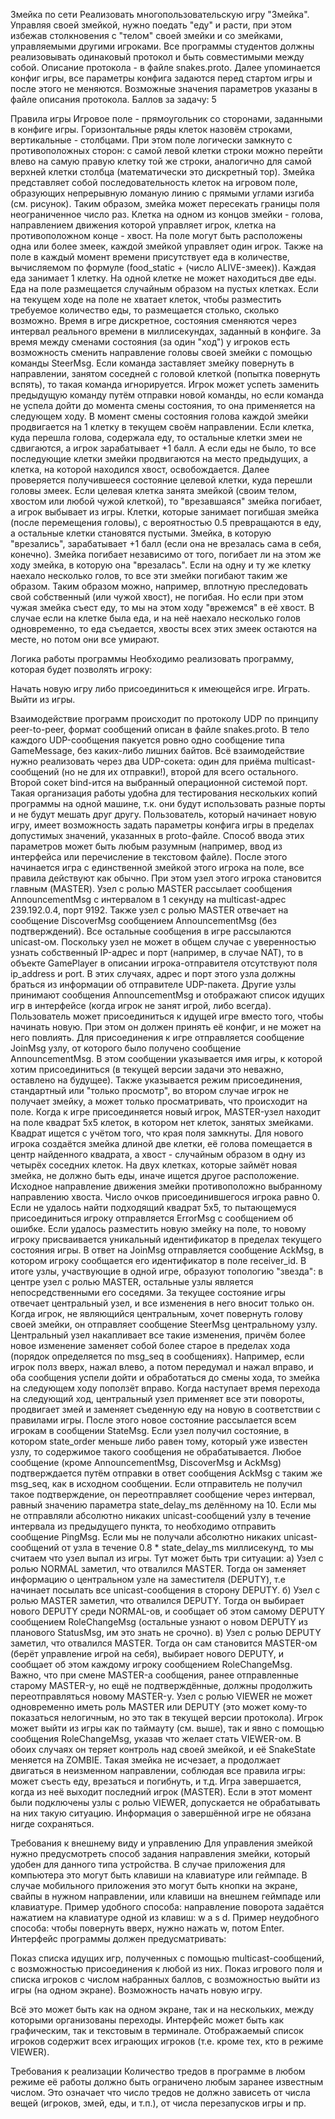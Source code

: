Змейка по сети
Реализовать многопользовательскую игру "Змейка".
Управляя своей змейкой, нужно поедать "еду" и расти, при этом избежав столкновения с "телом" своей змейки и со змейками, управляемыми другими игроками.
Все программы студентов должны реализовывать одинаковый протокол и быть совместимыми между собой.
Описание протокола - в файле snakes.proto.
Далее упоминается конфиг игры, все параметры конфига задаются перед стартом игры и после этого не меняются.
Возможные значения параметров указаны в файле описания протокола.
Баллов за задачу: 5

Правила игры
Игровое поле - прямоугольник со сторонами, заданными в конфиге игры.
Горизонтальные ряды клеток назовём строками, вертикальные - столбцами.
При этом поле логически замкнуто с противоположных сторон: с самой левой клетки строки можно перейти влево на самую правую клетку той же строки, аналогично для самой верхней клетки столбца (математически это дискретный тор).
Змейка представляет собой последовательность клеток на игровом поле, образующих непрерывную ломаную линию с прямыми углами изгиба (см. рисунок).
Таким образом, змейка может пересекать границы поля неограниченное число раз.
Клетка на одном из концов змейки - голова, направлением движения которой управляет игрок, клетка на противоположном конце - хвост.
На поле могут быть расположены одна или более змеек, каждой змейкой управляет один игрок.
Также на поле в каждый момент времени присутствует еда в количестве, вычисляемом по формуле (food_static + (число ALIVE-змеек)).
Каждая еда занимает 1 клетку.
На одной клетке не может находиться две еды.
Еда на поле размещается случайным образом на пустых клетках.
Если на текущем ходе на поле не хватает клеток, чтобы разместить требуемое количество еды, то размещается столько, сколько возможно.
Время в игре дискретное, состояния сменяются через интервал реального времени в миллисекундах, заданный в конфиге.
За время между сменами состояния (за один "ход") у игроков есть возможность сменить направление головы своей змейки с помощью команды SteerMsg.
Если команда заставляет змейку повернуть в направлении, занятом соседней с головой клеткой (попытка повернуть вспять), то такая команда игнорируется.
Игрок может успеть заменить предыдущую команду путём отправки новой команды, но если команда не успела дойти до момента смены состояния, то она применяется на следующем ходу.
В момент смены состояния голова каждой змейки продвигается на 1 клетку в текущем своём направлении.
Если клетка, куда перешла голова, содержала еду, то остальные клетки змеи не сдвигаются, а игрок зарабатывает +1 балл.
А если еды не было, то все последующие клетки змейки продвигаются на место предыдущих, а клетка, на которой находился хвост, освобождается.
Далее проверяется получившееся состояние целевой клетки, куда перешли головы змеек.
Если целевая клетка занята змейкой (своим телом, хвостом или любой чужой клеткой), то "врезавшаяся" змейка погибает, а игрок выбывает из игры.
Клетки, которые занимает погибшая змейка (после перемещения головы), с вероятностью 0.5 превращаются в еду, а остальные клетки становятся пустыми.
Змейка, в которую "врезались", зарабатывает +1 балл (если она не врезалась сама в себя, конечно).
Змейка погибает независимо от того, погибает ли на этом же ходу змейка, в которую она "врезалась".
Если на одну и ту же клетку наехало несколько голов, то все эти змейки погибают таким же образом.
Таким образом можно, например, вплотную преследовать свой собственный (или чужой хвост), не погибая.
Но если при этом чужая змейка съест еду, то мы на этом ходу "врежемся" в её хвост.
В случае если на клетке была еда, и на неё наехало несколько голов одновременно, то еда съедается, хвосты всех этих змеек остаются на месте, но потом они все умирают.

Логика работы программы
Необходимо реализовать программу, которая будет позволять игроку:

Начать новую игру либо присоединиться к имеющейся игре.
Играть.
Выйти из игры.

Взаимодействие программ происходит по протоколу UDP по принципу peer-to-peer, формат сообщений описан в файле snakes.proto.
В тело каждого UDP-сообщения пакуется ровно одно сообщение типа GameMessage, без каких-либо лишних байтов.
Всё взаимодействие нужно реализовать через два UDP-сокета: один для приёма multicast-сообщений (но не для их отправки!), второй для всего остального.
Второй сокет bind-ится на выбранный операционной системой порт.
Такая организация работы удобна для тестирования нескольких копий программы на одной машине, т.к. они будут использовать разные порты и не будут мешать друг другу.
Пользователь, который начинает новую игру, имеет возможность задать параметры конфига игры в пределах допустимых значений, указанных в proto-файле.
Способ ввода этих параметров может быть любым разумным (например, ввод из интерфейса или перечисление в текстовом файле).
После этого начинается игра с единственной змейкой этого игрока на поле, все правила действуют как обычно.
При этом узел этого игрока становится главным (MASTER).
Узел с ролью MASTER рассылает сообщения AnnouncementMsg с интервалом в 1 секунду на multicast-адрес 239.192.0.4, порт 9192.
Также узел с ролью MASTER отвечает на сообщение DiscoverMsg сообщением AnnouncementMsg (без подтверждений).
Все остальные сообщения в игре рассылаются unicast-ом.
Поскольку узел не может в общем случае с уверенностью узнать собственный IP-адрес и порт (например, в случае NAT), то в объекте GamePlayer в описании игрока-отправителя отсутствуют поля ip_address и port.
В этих случаях, адрес и порт этого узла должны браться из информации об отправителе UDP-пакета.
Другие узлы принимают сообщения AnnouncementMsg и отображают список идущих игр в интерфейсе (когда игрок не занят игрой, либо всегда).
Пользователь может присоединиться к идущей игре вместо того, чтобы начинать новую.
При этом он должен принять её конфиг, и не может на него повлиять.
Для присоединения к игре отправляется сообщение JoinMsg узлу, от которого было получено сообщение AnnouncementMsg.
В этом сообщении указывается имя игры, к которой хотим присоединиться (в текущей версии задачи это неважно, оставлено на будущее).
Также указывается режим присоединения, стандартный или "только просмотр", во втором случае игрок не получает змейку, а может только просматривать, что происходит на поле.
Когда к игре присоединяется новый игрок, MASTER-узел находит на поле квадрат 5x5 клеток, в котором нет клеток, занятых змейками.
Квадрат ищется с учётом того, что края поля замкнуты.
Для нового игрока создаётся змейка длиной две клетки, её голова помещается в центр найденного квадрата, а хвост - случайным образом в одну из четырёх соседних клеток.
На двух клетках, которые займёт новая змейка, не должно быть еды, иначе ищется другое расположение.
Исходное направление движения змейки противоположно выбранному направлению хвоста.
Число очков присоединившегося игрока равно 0.
Если не удалось найти подходящий квадрат 5x5, то пытающемуся присоединиться игроку отправляется ErrorMsg с сообщением об ошибке.
Если удалось разместить новую змейку на поле, то новому игроку присваивается уникальный идентификатор в пределах текущего состояния игры.
В ответ на JoinMsg отправляется сообщение AckMsg, в котором игроку сообщается его идентификатор в поле receiver_id.
В итоге узлы, участвующие в одной игре, образуют топологию "звезда": в центре узел с ролью MASTER, остальные узлы является непосредственными его соседями.
За текущее состояние игры отвечает центральный узел, и все изменения в него вносит только он.
Когда игрок, не являющийся центральным, хочет повернуть голову своей змейки, он отправляет сообщение SteerMsg центральному узлу.
Центральный узел накапливает все такие изменения, причём более новое изменение заменяет собой более старое в пределах хода (порядок определяется по msg_seq в сообщениях).
Например, если игрок полз вверх, нажал влево, а потом передумал и нажал вправо, и оба сообщения успели дойти и обработаться до смены хода, то змейка на следующем ходу поползёт вправо.
Когда наступает время перехода на следующий ход, центральный узел применяет все эти повороты, продвигает змей и заменяет съеденную еду на новую в соответствии с правилами игры.
После этого новое состояние рассылается всем игрокам в сообщении StateMsg.
Если узел получил состояние, в котором state_order меньше либо равен тому, который уже известен узлу, то содержимое такого сообщения не обрабатывается.
Любое сообщение (кроме AnnouncementMsg, DiscoverMsg и AckMsg) подтверждается путём отправки в ответ сообщения AckMsg с таким же msg_seq, как в исходном сообщении.
Если отправитель не получил такое подтверждение, он переотправляет сообщение через интервал, равный значению параметра state_delay_ms делённому на 10.
Если мы не отправляли абсолютно никаких unicast-сообщений узлу в течение интервала из предыдущего пункта, то необходимо отправить сообщение PingMsg.
Если мы не получали абсолютно никаких unicast-сообщений от узла в течение 0.8 * state_delay_ms миллисекунд, то мы считаем что узел выпал из игры.
Тут может быть три ситуации:
а) Узел с ролью NORMAL заметил, что отвалился MASTER. Тогда он заменяет информацию о центральном узле на заместителя (DEPUTY), т.е начинает посылать все unicast-сообщения в сторону DEPUTY.
б) Узел с ролью MASTER заметил, что отвалился DEPUTY. Тогда он выбирает нового DEPUTY среди NORMAL-ов, и сообщает об этом самому DEPUTY сообщением RoleChangeMsg (остальные узнают о новом DEPUTY из планового StatusMsg, им это знать не срочно).
в) Узел с ролью DEPUTY заметил, что отвалился MASTER. Тогда он сам становится MASTER-ом (берёт управление игрой на себя), выбирает нового DEPUTY, и сообщает об этом каждому игроку сообщением RoleChangeMsg.
Важно, что при смене MASTER-а сообщения, ранее отправленные старому MASTER-у, но ещё не подтверждённые, должны продолжить переотправляться новому MASTER-у.
Узел с ролью VIEWER не может одновременно иметь роль MASTER или DEPUTY (это может кому-то показаться нелогичным, но это так в текущей версии протокола).
Игрок может выйти из игры как по таймауту (см. выше), так и явно с помощью сообщения RoleChangeMsg, указав что желает стать VIEWER-ом.
В обоих случаях он теряет контроль над своей змейкой, и её SnakeState меняется на ZOMBIE.
Такая змейка не исчезает, а продолжает двигаться в неизменном направлении, соблюдая все правила игры: может съесть еду, врезаться и погибнуть, и т.д.
Игра завершается, когда из неё выходит последний игрок (MASTER).
Если в этот момент были подключены узлы с ролью VIEWER, допускается не обрабатывать на них такую ситуацию.
Информация о завершённой игре не обязана нигде сохраняться.

Требования к внешнему виду и управлению
Для управления змейкой нужно предусмотреть способ задания направления змейки, который удобен для данного типа устройства.
В случае приложения для компьютера это могут быть клавиши на клавиатуре или геймпаде.
В случае мобильного приложения это могут быть кнопки на экране, свайпы в нужном направлении, или клавиши на внешнем геймпаде или клавиатуре.
Пример удобного способа: направление поворота задаётся нажатием на клавиатуре одной из клавиш: w a s d.
Пример неудобного способа: чтобы повернуть вверх, нужно нажать w, потом Enter.
Интерфейс программы должен предусматривать:

Показ списка идущих игр, полученных с помощью multicast-сообщений, с возможностью присоединения к любой из них.
Показ игрового поля и списка игроков с числом набранных баллов, с возможностью выйти из игры (на одном экране).
Возможность начать новую игру.

Всё это может быть как на одном экране, так и на нескольких, между которыми организованы переходы.
Интерфейс может быть как графическим, так и текстовым в терминале.
Отображаемый список игроков содержит всех играющих игроков (т.е. кроме тех, кто в режиме VIEWER).

Требования к реализации
Количество тредов в программе в любом режиме её работы должно быть ограничено любым заранее известным числом.
Это означает что число тредов не должно зависеть от числа вещей (игроков, змей, еды, и т.п.), от числа перезапусков игры и пр.
